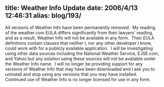 title: Weather Info Update
date: 2006/4/13 12:46:31
alias: blog/193/
---
All versions of Weather Info have been permanently removed.  My reading of the weather.com EULA differs significantly from their lawyers' reading, and as a result, Weather Info will not be available in any form.  Their EULA definitions contain clauses that neither I, nor any other developer I know, could work with for a publicly available application.  I will be investigating using other data sources including the National Weather Service, EJSE.com, and Yahoo but any solution using these sources will not be available under the Weather Info name.  I will no longer be providing support for any versions of Weather Info that may have been downloaded and I ask you to uninstall and stop using any versions that you may have installed.  Continued use of Weather Info is no longer licensed for use in any form.